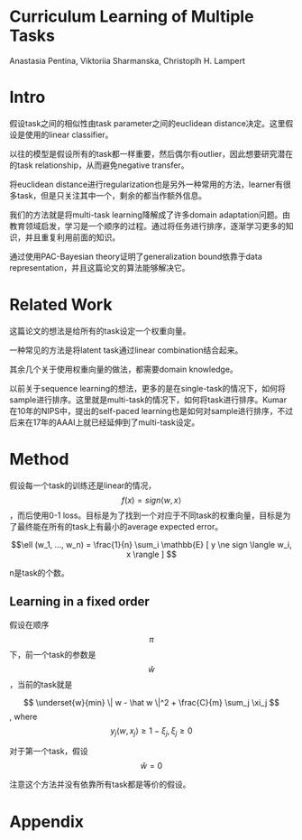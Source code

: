 # Curriculum Learning of Multiple Tasks

Anastasia Pentina, Viktoriia Sharmanska, Christoplh H. Lampert

# Intro

假设task之间的相似性由task parameter之间的euclidean distance决定。这里假设是使用的linear classifier。

以往的模型是假设所有的task都一样重要，然后偶尔有outlier，因此想要研究潜在的task relationship，从而避免negative transfer。

将euclidean distance进行regularization也是另外一种常用的方法，learner有很多task，但是只关注其中一个，剩余的都当作额外信息。

我们的方法就是将multi-task learning降解成了许多domain adaptation问题。由教育领域启发，学习是一个顺序的过程。通过将任务进行排序，逐渐学习更多的知识，并且重复利用前面的知识。

通过使用PAC-Bayesian theory证明了generalization bound依靠于data representation，并且这篇论文的算法能够解决它。

# Related Work

这篇论文的想法是给所有的task设定一个权重向量。

一种常见的方法是将latent task通过linear combination结合起来。

其余几个关于使用权重向量的做法，都需要domain knowledge。

以前关于sequence learning的想法，更多的是在single-task的情况下，如何将sample进行排序。这里就是multi-task的情况下，如何将task进行排序。Kumar在10年的NIPS中，提出的self-paced learning也是如何对sample进行排序，不过后来在17年的AAAI上就已经延伸到了multi-task设定。

# Method

假设每一个task的训练还是linear的情况，$$f(x) = sign \langle w, x \rangle $$，而后使用0-1 loss。目标是为了找到一个对应于不同task的权重向量，目标是为了最终能在所有的task上有最小的average expected error。

$$\ell (w_1, ..., w_n) = \frac{1}{n} \sum_i \mathbb{E} [ y \ne sign \langle w_i, x \rangle ] $$

n是task的个数。

## Learning in a fixed order

假设在顺序$$\pi$$下，前一个task的参数是$$\hat w$$，当前的task就是

$$ \underset{w}{min} \| w - \hat w \|^2 + \frac{C}{m} \sum_j \xi_j $$, where $$y_j \langle w, x_j \rangle \ge 1 - \xi_j, \xi_j \ge 0$$

对于第一个task，假设$$\hat w = 0$$

注意这个方法并没有依靠所有task都是等价的假设。

# Appendix

